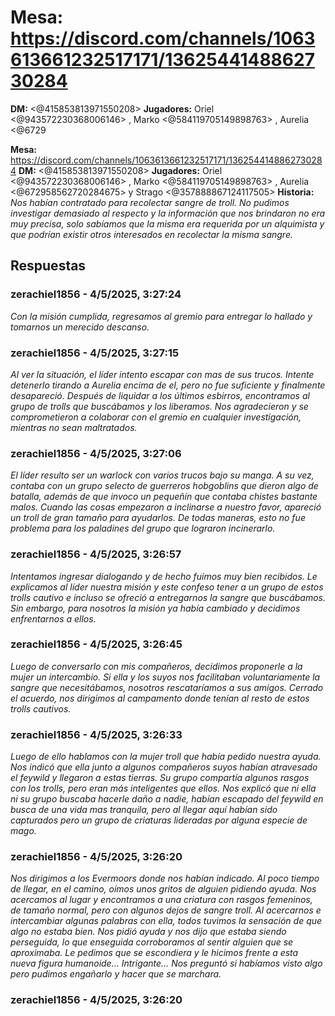 # **Mesa:⁠** https://discord.com/channels/1063613661232517171/1362544148862730284
**DM:** <@415853813971550208> 
**Jugadores:** Oriel <@943572230368006146> , Marko <@584119705149898763> , Aurelia <@6729

**Mesa:⁠** https://discord.com/channels/1063613661232517171/1362544148862730284
**DM:** <@415853813971550208> 
**Jugadores:** Oriel <@943572230368006146> , Marko <@584119705149898763> , Aurelia <@672958562720284675> y Strago <@357888867124117505> 
**Historia:** *Nos habían contratado para recolectar sangre de troll. No pudimos investigar demasiado al respecto y la información que nos brindaron no era muy precisa, solo sabíamos que la misma era requerida por un alquimista y que podrían existir otros interesados en recolectar la misma sangre.*

## Respuestas

### zerachiel1856 - 4/5/2025, 3:27:24

*Con la misión cumplida, regresamos al gremio para entregar lo hallado y tomarnos un merecido descanso.*

### zerachiel1856 - 4/5/2025, 3:27:15

*Al ver la situación, el líder intento escapar con mas de sus trucos. Intente detenerlo tirando a Aurelia encima de el, pero no fue suficiente y finalmente desapareció. Después de liquidar a los últimos esbirros, encontramos al grupo de trolls que buscábamos y los liberamos. Nos agradecieron y se comprometieron a colaborar con el gremio en cualquier investigación, mientras no sean maltratados.*

### zerachiel1856 - 4/5/2025, 3:27:06

*El líder resulto ser un warlock con varios trucos bajo su manga. A su vez, contaba con un grupo selecto de guerreros hobgoblins que dieron algo de batalla, además de que invoco un pequeñín que contaba chistes bastante malos. Cuando las cosas empezaron a inclinarse a nuestro favor, apareció un troll de gran tamaño para ayudarlos. De todas maneras, esto no fue problema para los paladines del grupo que lograron incinerarlo.*

### zerachiel1856 - 4/5/2025, 3:26:57

*Intentamos ingresar dialogando y de hecho fuimos muy bien recibidos. Le explicamos al líder nuestra misión y este confeso tener a un grupo de estos trolls cautivo e incluso se ofreció a entregarnos la sangre que buscábamos. Sin embargo, para nosotros la misión ya había cambiado y decidimos enfrentarnos a ellos.*

### zerachiel1856 - 4/5/2025, 3:26:45

*Luego de conversarlo con mis compañeros, decidimos proponerle a la mujer un intercambio. Si ella y los suyos nos facilitaban voluntariamente la sangre que necesitábamos, nosotros rescataríamos a sus amigos. Cerrado el acuerdo, nos dirigimos al campamento donde tenían al resto de estos trolls cautivos.*

### zerachiel1856 - 4/5/2025, 3:26:33

*Luego de ello hablamos con la mujer troll que había pedido nuestra ayuda. Nos indicó que ella junto a algunos compañeros suyos habían atravesado el feywild y llegaron a estas tierras. Su grupo compartía algunos rasgos con los trolls, pero eran más inteligentes que ellos. Nos explicó que ni ella ni su grupo buscaba hacerle daño a nadie, habían escapado del feywild en busca de una vida mas tranquila, pero al llegar aquí habían sido capturados pero un grupo de criaturas lideradas por alguna especie de mago.*

### zerachiel1856 - 4/5/2025, 3:26:20

*Nos dirigimos a los Evermoors donde nos habían indicado. Al poco tiempo de llegar, en el camino, oímos unos gritos de alguien pidiendo ayuda. Nos acercamos al lugar y encontramos a una criatura con rasgos femeninos, de tamaño normal, pero con algunos dejos de sangre troll. Al acercarnos e intercambiar algunas palabras con ella, todos tuvimos la sensación de que algo no estaba bien. Nos pidió ayuda y nos dijo que estaba siendo perseguida, lo que enseguida corroboramos al sentir alguien que se aproximaba. Le pedimos que se escondiera y le hicimos frente a esta nueva figura humanoide… Intrigante… Nos preguntó si habíamos visto algo pero pudimos engañarlo y hacer que se marchara.*

### zerachiel1856 - 4/5/2025, 3:26:20



